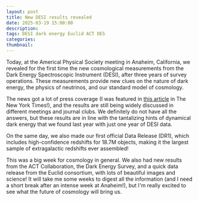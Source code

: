 ```yaml
---
layout: post
title: New DESI results revealed
date: 2025-03-19 15:00:00
description: 
tags: DESI dark energy Euclid ACT DES
categories: 
thumbnail: 
---
```



Today, at the Americal Physical Society meeting in Anaheim, California, we revealed for the first time the new cosmological measurements from the Dark Energy Spectroscopic Instrument (DESI), after three years of survey operations. These measurements provide new clues on the nature of dark energy, the physics of neutrinos, and our standard model of cosmology.

The news got a lot of press coverage (I was featured in [this article](https://www.nytimes.com/2025/03/19/science/space/astronomer-desi-dark-energy.html) in The New York Times!), and the results are still being widely discussed in different meetings and journal clubs. We definitely do not have all the answers, but these results are in line with the tantalizing hints of dynamical dark energy that we found last year with just one year of DESI data. 

On the same day, we also made our first official Data Release (DR1), which includes high-confidence redshifts for 18.7M objects, making it the largest sample of extragalactic redshifts ever assembled!

This was a big week for cosmology in general. We also had new results from the ACT Collaboration, the Dark Energy Survey, and a quick data release from the Euclid consortium, with lots of beautiful images and science! It will take me some weeks to digest all the information (and I need a short break after an intense week at Anaheim!), but I'm really excited to see what the future of cosmology will bring us.

